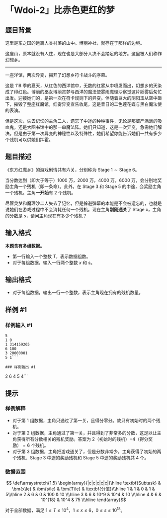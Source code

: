 # 「Wdoi-2」比赤色更红的梦

## 题目背景

这里是东之国的远离人类村落的山中。博丽神社，就存在于那样的边境。

这座山，原本就没有人住，现在也是大部分人决不会踏足的地方。这里被人们称作幻想乡。

-----

一座洋馆，两次异变，揭开了幻想乡符卡战斗的序幕。

这是 118 季的夏天，从红色的西洋馆中，无数的红雾从中喷发而出，幻想乡的天染成了绯红色。博丽的巫女博丽灵梦与西洋的魔法使雾雨魔理沙察觉这片妖雾后匆忙出发。迎接她们的，是第一次在符卡规则下的异变。伴随着巨大的阴阳玉从空中砸下，摧毁了整座红魔馆，红雾异变宣告收尾，这是昔日的二色莲花蝶与黑白魔法使的表演。

但是这次，失去记忆的主角二人，遗忘了中途的种种事件，无论是那威严满满的吸血鬼，还是大图书馆中的那一串魔法阵。她们只知道，这是一次异变，急需她们解决。但是由于第一次异变的神秘性以及特殊性，她们希望你能告诉她们一共有多少个残机可以供她们挥霍。

## 题目描述

《东方红魔乡》的游戏剧情共有六关，分别称为 $\text{Stage 1}\sim \text{Stage 6}$。

当分数达到（即大于等于）$1000$ 万，$2000$ 万，$4000$ 万，$6000$ 万，会分别地奖励主角一个残机（即一条命）。此外，在 $\text{Stage 3}$ 和 $\text{Stage 5}$ 的中途，会奖励主角一个残机。主角**一开始**有 $2$ 个残机。

尽管灵梦和魔理沙二人失去了记忆，但是躲避弹幕的本能是不会被遗忘的，也就是说她们在游戏过程中不会消耗任何一个残机。现在主角**刚刚通关**了 $\text{Stage }x$，主角的分数是 $s$，请问主角现在有多少个残机？

## 输入格式

**本题含有多组数据。**

- 第一行输入一个整数 $T$，表示数据组数。
- 对于每组数据，输入一行两个整数 $x$ 和 $s$。

## 输出格式

- 对于每组数据，输出一行一个整数，表示主角现在拥有的残机数量。

## 样例 #1

### 样例输入 #1
```
5
1 0
1 314159265
6 100
3 20000001
5 1```

### 样例输出 #1

```
2
6
4
5
4```

## 提示

### 样例解释

- 对于第 $1$ 组数据，主角只通过了第一关，且得分零分。故只有初始时的两个残机。
- 对于第 $2$ 组数据，主角通过了第一关，并且得到了非常多的分数，这足以让主角获得所有分数相关的残机奖励。答案为 $2$（初始时的残机）$+4$（得分奖励）$=6$ 个残机。
- 对于第 $3$ 组数据，主角把游戏通关了，但是分数非常少。主角获得了初始的两个残机、$\text{Stage 3}$ 中途的奖励残机和 $\text{Stage 5}$ 中途的奖励残机共 $4$ 个。

### 数据范围

$$
\def\arraystretch{1.5}
\begin{array}{|c|c|c|c|c|}\hline
\textbf{Subtask} & \bm{x\le} & \bm{s\le} & \bm{T\le} & \textbf{分值}\\\hline
1 & 1 & 0 & 1 & 5\\\hline
2 & 6 & 0 & 100 & 10 \\\hline
3 & 6 & 10^9 & 10^4 & 10 \\\hline
4 & 6 & 10^{18} & 10^4 & 75 \\\hline
\end{array}$$

对于全部数据，满足 $1 \le T \le 10^4$，$1 \le x \le6$，$0 \le s \le 10^{18}$。
